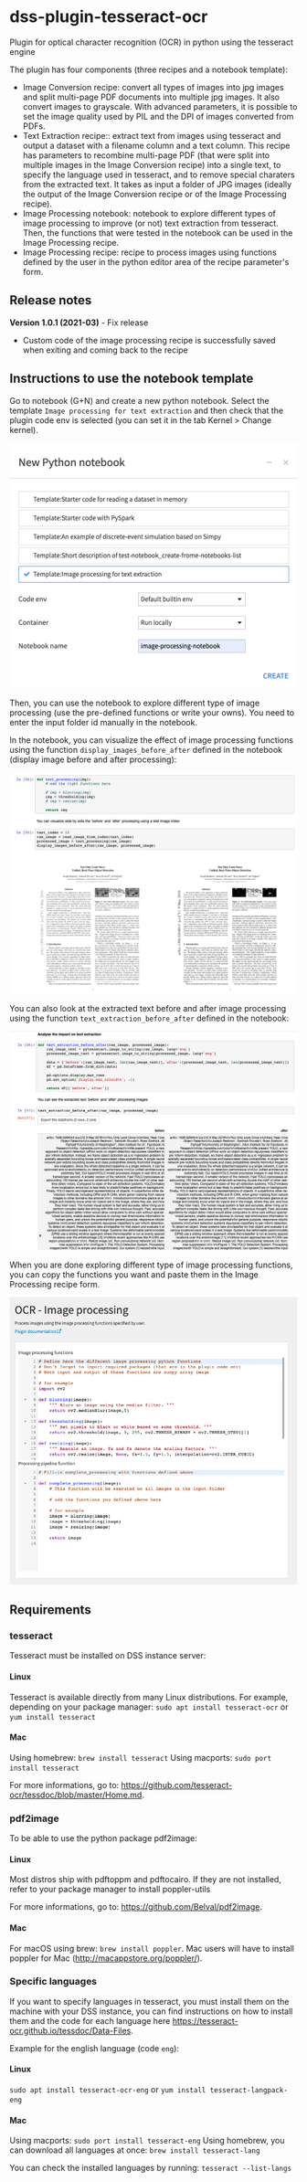 # dss-plugin-tesseract-ocr
Plugin for optical character recognition (OCR) in python using the tesseract engine

The plugin has four components (three recipes and a notebook template):
- Image Conversion recipe: convert all types of images into jpg images and split multi-page PDF documents into multiple jpg images. It also convert images to grayscale. With advanced parameters, it is possible to set the image quality used by PIL and the DPI of images converted from PDFs.
- Text Extraction recipe:: extract text from images using tesseract and output a dataset with a filename column and a text column. This recipe has parameters to recombine multi-page PDF (that were split into multiple images in the Image Conversion recipe) into a single text, to specify the language used in tesseract, and to remove special charaters from the extracted text. It takes as input a folder of JPG images (ideally the output of the Image Conversion recipe or of the Image Processing recipe).
- Image Processing notebook: notebook to explore different types of image processing to improve (or not) text extraction from tesseract. Then, the functions that were tested in the notebook can be used in the Image Processing recipe.
- Image Processing recipe: recipe to process images using functions defined by the user in the python editor area of the recipe parameter's form.

## Release notes

**Version 1.0.1 (2021-03)** - Fix release

- Custom code of the image processing recipe is successfully saved when exiting and coming back to the recipe

## Instructions to use the notebook template
 
Go to notebook (G+N) and create a new python notebook. Select the template `Image processing for text extraction` and then check that the plugin code env is selected (you can set it in the tab Kernel > Change kernel).

![](resource/img-doc/doc-notebook-form.png)

Then, you can use the notebook to explore different type of image processing (use the pre-defined functions or write your owns). You need to enter the input folder id manually in the notebook.

In the notebook, you can visualize the effect of image processing functions using the function `display_images_before_after` defined in the notebook (display image before and after processing):

![](resource/img-doc/doc-notebook-image-viz.png)

You can also look at the extracted text before and after image processing using the function `text_extraction_before_after` defined in the notebook:

![](resource/img-doc/doc-notebook-extracted-text-viz.png)

When you are done exploring different type of image processing functions, you can copy the functions you want and paste them in the Image Processing recipe form.

![](resource/img-doc/doc-image-processing-recipe.png)


## Requirements

### tesseract

Tesseract must be installed on DSS instance server:

#### Linux
Tesseract is available directly from many Linux distributions.
For example, depending on your package manager:
`sudo apt install tesseract-ocr`
or 
`yum install tesseract`

#### Mac
Using homebrew: `brew install tesseract`
Using macports: `sudo port install tesseract`

For more informations, go to: <https://github.com/tesseract-ocr/tessdoc/blob/master/Home.md>.

### pdf2image

To be able to use the python package pdf2image:

#### Linux
Most distros ship with pdftoppm and pdftocairo. If they are not installed, refer to your package manager to install poppler-utils

For more informations, go to: <https://github.com/Belval/pdf2image>.

#### Mac
For macOS using brew: `brew install poppler`.
Mac users will have to install poppler for Mac (<http://macappstore.org/poppler/>).

### Specific languages

If you want to specify languages in tesseract, you must install them on the machine with your DSS instance, you can find instructions on how to install them and the code for each language here <https://tesseract-ocr.github.io/tessdoc/Data-Files>.


Example for the english language (code `eng`):

#### Linux
`sudo apt install tesseract-ocr-eng`
or
`yum install tesseract-langpack-eng`

#### Mac
Using macports: `sudo port install tesseract-eng`
Using homebrew, you can download all languages at once: `brew install tesseract-lang`

You can check the installed languages by running:
`tesseract --list-langs`
